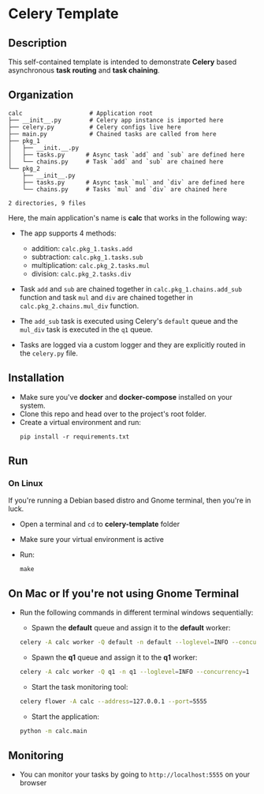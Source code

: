 # Celery Template

## Description

This self-contained template is intended to demonstrate **Celery** based asynchronous **task routing** and **task chaining**.

## Organization

```
calc                   # Application root
├── __init__.py        # Celery app instance is imported here
├── celery.py          # Celery configs live here
├── main.py            # Chained tasks are called from here
├── pkg_1
│   ├── __init.__.py
│   ├── tasks.py      # Async task `add` and `sub` are defined here
│   └── chains.py     # Task `add` and `sub` are chained here
└── pkg_2
    ├── __init__.py
    ├── tasks.py      # Async task `mul` and `div` are defined here
    └── chains.py     # Tasks `mul` and `div` are chained here

2 directories, 9 files
```

Here, the main application's name is **calc** that works in the following way:

* The app supports 4 methods:
    * addition: `calc.pkg_1.tasks.add`
    * subtraction: `calc.pkg_1.tasks.sub`
    * multiplication: `calc.pkg_2.tasks.mul`
    * division: `calc.pkg_2.tasks.div`

* Task `add` and `sub` are chained together in `calc.pkg_1.chains.add_sub` function and task `mul` and `div` are chained together in `calc.pkg_2.chains.mul_div` function.

* The `add_sub` task is executed using Celery's `default` queue and the `mul_div` task is executed in the `q1` queue.

* Tasks are logged via a custom logger and they are explicitly routed in the `celery.py` file.

## Installation

* Make sure you've **docker** and **docker-compose** installed on your system.
* Clone this repo and head over to the project's root folder.
* Create a virtual environment and run:
    ```
    pip install -r requirements.txt
    ```

## Run

### On Linux

If you're running a Debian based distro and Gnome terminal, then you're in luck.

* Open a terminal and `cd` to **celery-template** folder
* Make sure your virtual environment is active
* Run:

    ```
    make
    ```

## On Mac or If you're not using Gnome Terminal

* Run the following commands in different terminal windows sequentially:

    * Spawn the **default** queue and assign it to the **default** worker:

    ```bash
    celery -A calc worker -Q default -n default --loglevel=INFO --concurrency=1
    ```

    * Spawn the **q1** queue and assign it to the **q1** worker:

    ```bash
    celery -A calc worker -Q q1 -n q1 --loglevel=INFO --concurrency=1
    ```

    * Start the task monitoring tool:

    ```bash
    celery flower -A calc --address=127.0.0.1 --port=5555
    ```

    * Start the application:

    ```bash
    python -m calc.main
    ```

## Monitoring

* You can monitor your tasks by going to `http://localhost:5555` on your browser
